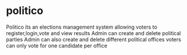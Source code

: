 # politico
Politico its an elections management system allowing voters to register,login,vote and view results
Admin can create and delete political parties
Admin can also create and delete different political offices
voters can only vote for one candidate per office
